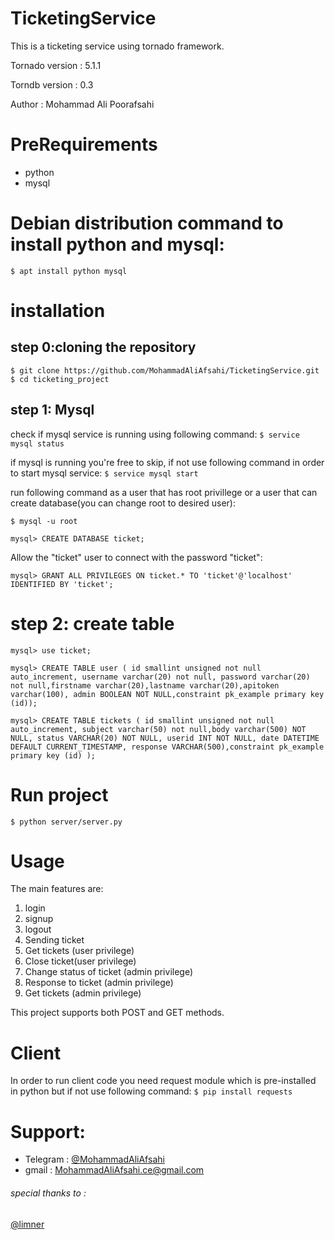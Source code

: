 # TicketingService
This is a ticketing service using tornado framework.

Tornado version : 5.1.1

Torndb version : 0.3

Author : Mohammad Ali Poorafsahi

# PreRequirements
- python
- mysql

# Debian distribution command to install python and mysql:
`$ apt install python mysql`

# installation
## step 0:cloning the repository

`
$ git clone https://github.com/MohammadAliAfsahi/TicketingService.git
$ cd ticketing_project 
`
## step 1: Mysql

check if mysql service is running using following command:
`$ service mysql status`

if mysql is running you're free to skip, if not use following command in order to start mysql service:
`$ service mysql start`

run following command as a user that has root privillege or a user that can create database(you can change root to 
desired user):

`$ mysql -u root`

`mysql> CREATE DATABASE ticket;`

Allow the "ticket" user to connect with the password "ticket":

`mysql> GRANT ALL PRIVILEGES ON ticket.* TO 'ticket'@'localhost' IDENTIFIED BY 'ticket';`
 
 # step 2: create table

`mysql> use ticket;`

`mysql> CREATE TABLE user ( id smallint unsigned not null auto_increment, username varchar(20) not null, password varchar(20) not null,firstname varchar(20),lastname varchar(20),apitoken varchar(100), admin BOOLEAN NOT NULL,constraint pk_example primary key (id));`

`mysql> CREATE TABLE tickets ( id smallint unsigned not null auto_increment, subject varchar(50) not null,body varchar(500) NOT NULL, status VARCHAR(20) NOT NULL, userid INT NOT NULL, date DATETIME DEFAULT CURRENT_TIMESTAMP, response VARCHAR(500),constraint pk_example primary key (id) );`

# Run project
`
$ python server/server.py
`

# Usage
The main features are:
1. login
2. signup
3. logout
4. Sending ticket
5. Get tickets (user privilege)
6. Close ticket(user privilege)
7. Change status of ticket (admin privilege)
8. Response to ticket (admin privilege)
9. Get tickets (admin privilege)

This project supports both POST and GET methods.

# Client
In order to run client code you need request module which is pre-installed in python but if not use following command:
`
$ pip install requests
`

# Support:
- Telegram : [@MohammadAliAfsahi](https://t.me/MohammadAliAfsahi)
- gmail : MohammadAliAfsahi.ce@gmail.com


###### special thanks to :

[@limner](https://gitlab.com/limner)


